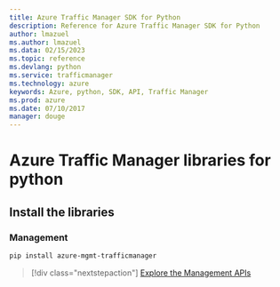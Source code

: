 ```yaml
---
title: Azure Traffic Manager SDK for Python
description: Reference for Azure Traffic Manager SDK for Python
author: lmazuel
ms.author: lmazuel
ms.data: 02/15/2023
ms.topic: reference
ms.devlang: python
ms.service: trafficmanager
ms.technology: azure
keywords: Azure, python, SDK, API, Traffic Manager
ms.prod: azure
ms.date: 07/10/2017
manager: douge
---
```

# Azure Traffic Manager libraries for python

## Install the libraries

### Management

```bash
pip install azure-mgmt-trafficmanager
```

> [!div class="nextstepaction"]
> [Explore the Management APIs](/python/api/overview/azure/trafficmanager/management)